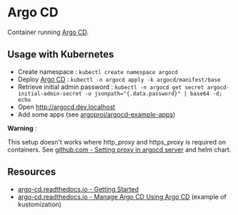 

# Argo CD

Container running [Argo CD](https://argo-cd.readthedocs.io/en/stable/).

## Usage with Kubernetes

* Create namespace : `kubectl create namespace argocd`
* Deploy [Argo CD](https://argo-cd.readthedocs.io/en/stable/) : `kubectl -n argocd apply -k argocd/manifest/base`
* Retrieve initial admin password : `kubectl -n argocd get secret argocd-initial-admin-secret -o jsonpath="{.data.password}" | base64 -d; echo`
* Open http://argocd.dev.localhost
* Add some apps (see [argoproj/argocd-example-apps](https://github.com/argoproj/argocd-example-apps))

**Warning** :

This setup doesn't works where http_proxy and https_proxy is required on containers. See [github.com - Setting proxy in argocd server](https://github.com/argoproj/argo-cd/issues/2954#issuecomment-843260694) and helm chart.

## Resources

* [argo-cd.readthedocs.io - Getting Started](https://argo-cd.readthedocs.io/en/stable/getting_started/)
* [argo-cd.readthedocs.io - Manage Argo CD Using Argo CD](https://argo-cd.readthedocs.io/en/stable/operator-manual/declarative-setup/#manage-argo-cd-using-argo-cd) (example of kustomization)
